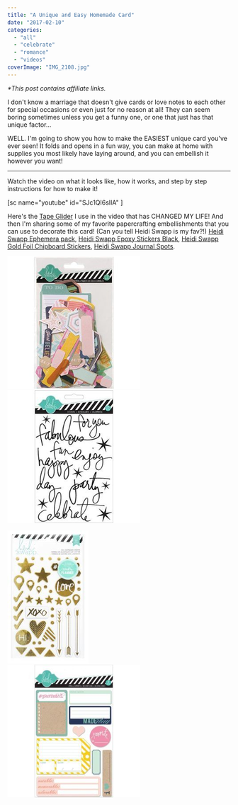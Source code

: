 ```yaml
---
title: "A Unique and Easy Homemade Card"
date: "2017-02-10"
categories: 
  - "all"
  - "celebrate"
  - "romance"
  - "videos"
coverImage: "IMG_2108.jpg"
---
```


_\*This post contains affiliate links._

I don't know a marriage that doesn't give cards or love notes to each other for special occasions or even just for no reason at all! They can seem boring sometimes unless you get a funny one, or one that just has that unique factor...

WELL. I'm going to show you how to make the EASIEST unique card you've ever seen! It folds and opens in a fun way, you can make at home with supplies you most likely have laying around, and you can embellish it however you want!

* * *

Watch the video on what it looks like, how it works, and step by step instructions for how to make it!

\[sc name="youtube" id="SJc1QI6slIA" \]

Here's the [Tape Glider](https://amzn.to/2JeUepj) I use in the video that has CHANGED MY LIFE! And then I'm sharing some of my favorite papercrafting embellishments that you can use to decorate this card! (Can you tell Heidi Swapp is my fav?!) [Heidi Swapp Ephemera pack](https://amzn.to/2Jg7rhz), [Heidi Swapp Epoxy Stickers Black](https://amzn.to/2F43ZUX), [Heidi Swapp Gold Foil Chipboard Stickers](https://amzn.to/2F5Ti3S), [Heidi Swapp Journal Spots](https://amzn.to/2HV6Dzr).

![](/images/51eqa88RxL-300x300.jpg)![](/images/51AKd8ThwL-300x300.jpg)

![](/images/81Xb6kxZedL._SL1500_-183x300.jpg)          ![](/images/719vH3WbPL._SL1200_-300x300.jpg)
